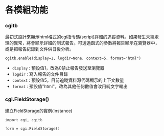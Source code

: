 # 各模組功能

### cgitb
最初式設計來顯示html格式的cgi指令碼(script)詳細的追蹤資料。如果發生未經處理的異常，將會顯示詳細的制式報告。可透過函式的參數將報告顯示在瀏覽器中，或是把報告紀錄到文件供日後分析。
```
cgitb.enable(display=1, logdir=None, context=5, format="html")
```
- `display` : 預設值1，改為0禁止報告發送至瀏覽器
- `logdir` : 寫入報告的文件目錄
- `context` : 預設值5，目前追蹤資料源代碼顯示的上下文數量
- `format` : 預設值"html"，改為其他任何數值會改用純文字輸出

### cgi.FieldStorage()
建立FieldStorage的實例(instance)
```
import cgi, cgitb

form = cgi.FieldStorage()
```
